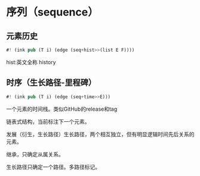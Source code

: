 # 序列（sequence）

## 元素历史
```rs
#! (ink pub (T i) (edge (seq+hist>>(list E F))))
```

hist:英文全称 history


## 时序（生长路径-里程碑）

```rs
#! (ink pub (T i) (edge (seq+time>>E)))
```

一个元素的时间栈。类似GitHub的release和tag

链表式结构，当前标注下一个元素。

发展（衍生，生长路径）生长路径，两个相互独立，但有明显逻辑时间先后关系的元素。

继承，只确定从属关系。

生长路径只确定一个路径。多路径标记。
